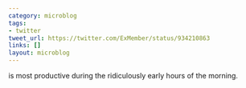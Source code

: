 ```yaml
---
category: microblog
tags:
- twitter
tweet_url: https://twitter.com/ExMember/status/934210863
links: []
layout: microblog
---
```

is most productive during the ridiculously early hours of the morning.
